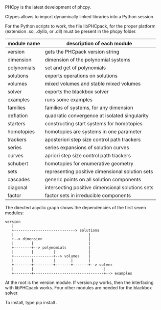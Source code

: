 PHCpy is the latest development of phcpy.

Ctypes allows to import dynamically linked libraries into a Python session.

For the Python scripts to work, the file libPHCpack,
for the proper platform (extension .so, .dylib, or .dll) must be present
in the phcpy folder.

| module name    | description of each module                       |
|----------------|--------------------------------------------------|
| version        | gets the PHCpack version string                  |
| dimension      | dimension of the polynomial systems              |
| polynomials    | set and get of polynomials                       |
| solutions      | exports operations on solutions                  |
| volumes        | mixed volumes and stable mixed volumes           |
| solver         | exports the blackbox solver                      |
| examples       | runs some examples                               |
| families       | families of systems, for any dimension           |
| deflation      | quadratic convergence at isolated singularity    |
| starters       | constructing start systems for homotopies        |
| homotopies     | homotopies are systems in one parameter          |
| trackers       | aposteriori step size control path trackers      |
| series         | series expansions of solution curves             |
| curves         | apriori step size control path trackers          |
| schubert       | homotopies for enumerative geometry              |
| sets           | representing positive dimensional solution sets  |
| cascades       | generic points on all solution components        |
| diagonal       | intersecting positive dimensional solutions sets |
| factor         | factor sets in irreducible components            |

The directed acyclic graph shows the dependencies of
the first seven modules:

    version
       |
       +----------------------------> solutions         
       |                                  |
       +--> dimension                     |
       |        |                         |
       +--------+--> polynomials          |
       |        |         |               |
       +------------------+--> volumes    |
       |        |         |       |       |
       +--------+---------+-------+-------+--> solver 
       |        |                                |
       +--------+--------------------------------+--> examples

At the root is the version module.  If version.py works,
then the interfacing with libPHCpack works.
Four other modules are needed for the blackbox solver.

To install, type
pip install .
